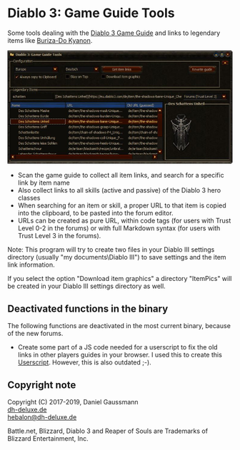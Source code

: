 
# Diablo 3: Game Guide Tools
    
Some tools dealing with the [Diablo 3 Game Guide](https://eu.diablo3.com/de/game/) and links to legendary items like [Buriza-Do Kyanon](https://eu.diablo3.com/de/item/burizado-kyanon-Unique_XBow_011_x1).

 ![Screenshot](/screenshot_new.jpg) 

* Scan the game guide to collect all item links, and search for a specific link by item name
* Also collect links to all skills (active and passive) of the Diablo 3 hero classes
* When searching for an item or skill, a proper URL to that item is copied into the clipboard, to be pasted into the forum editor.
* URLs can be created as pure URL, within code tags (for users with Trust Level 0-2 in the forums) or with full Markdown syntax (for users with Trust Level 3 in the forums).

 Note: This program will try to create two files in your Diablo III settings directory (usually "my documents\Diablo III") to save settings and the item link information. 
 
 If you select the option "Download item graphics" a directory "ItemPics" will be created in your Diablo III settings directory as well.

## Deactivated functions in the binary

The following functions are deactivated in the most current binary, because of the new forums.

* Create some part of a JS code needed for a userscript to fix the old links in other players guides in your browser. 
I used this to create this [Userscript](http://dh-deluxe.de/files/downloads/D3-Item-Guide-Wizard.user.js). However, this is also outdated ;-). 

## Copyright note
 Copyright (C) 2017-2019, Daniel Gaussmann   
 [dh-deluxe.de](http://www.dh-deluxe.de)  
 hebalon@dh-deluxe.de  
 
 Battle.net, Blizzard, Diablo 3 and Reaper of Souls are Trademarks of Blizzard Entertainment, Inc.
